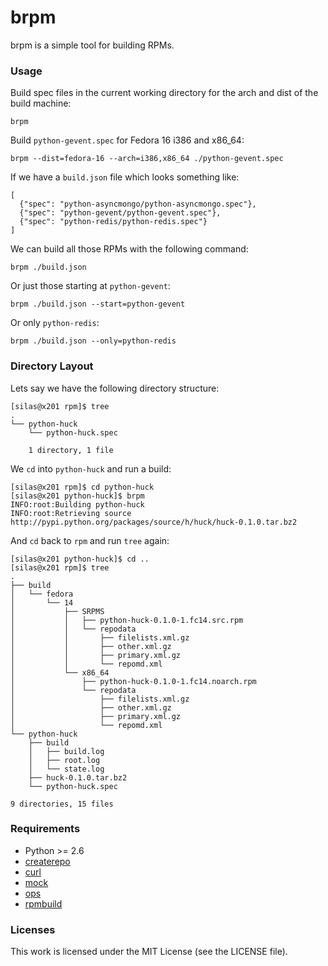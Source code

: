 brpm
====

brpm is a simple tool for building RPMs.

### Usage

Build spec files in the current working directory for the arch and dist of the
build machine:

    brpm

Build `python-gevent.spec` for Fedora 16 i386 and x86\_64:

    brpm --dist=fedora-16 --arch=i386,x86_64 ./python-gevent.spec

If we have a `build.json` file which looks something like:

    [
      {"spec": "python-asyncmongo/python-asyncmongo.spec"},
      {"spec": "python-gevent/python-gevent.spec"},
      {"spec": "python-redis/python-redis.spec"}
    ]

We can build all those RPMs with the following command:

    brpm ./build.json

Or just those starting at `python-gevent`:

    brpm ./build.json --start=python-gevent

Or only `python-redis`:

    brpm ./build.json --only=python-redis

### Directory Layout

Lets say we have the following directory structure:

    [silas@x201 rpm]$ tree
    .
    └── python-huck
        └── python-huck.spec

        1 directory, 1 file

We `cd` into `python-huck` and run a build:

    [silas@x201 rpm]$ cd python-huck
    [silas@x201 python-huck]$ brpm
    INFO:root:Building python-huck
    INFO:root:Retrieving source http://pypi.python.org/packages/source/h/huck/huck-0.1.0.tar.bz2

And `cd` back to `rpm` and run `tree` again:

    [silas@x201 python-huck]$ cd ..
    [silas@x201 rpm]$ tree
    .
    ├── build
    │   └── fedora
    │       └── 14
    │           ├── SRPMS
    │           │   ├── python-huck-0.1.0-1.fc14.src.rpm
    │           │   └── repodata
    │           │       ├── filelists.xml.gz
    │           │       ├── other.xml.gz
    │           │       ├── primary.xml.gz
    │           │       └── repomd.xml
    │           └── x86_64
    │               ├── python-huck-0.1.0-1.fc14.noarch.rpm
    │               └── repodata
    │                   ├── filelists.xml.gz
    │                   ├── other.xml.gz
    │                   ├── primary.xml.gz
    │                   └── repomd.xml
    └── python-huck
        ├── build
        │   ├── build.log
        │   ├── root.log
        │   └── state.log
        ├── huck-0.1.0.tar.bz2
        └── python-huck.spec

    9 directories, 15 files

### Requirements

* Python >= 2.6
* [createrepo](https://admin.fedoraproject.org/pkgdb/acls/name/createrepo)
* [curl](https://admin.fedoraproject.org/pkgdb/acls/name/curl)
* [mock](https://admin.fedoraproject.org/pkgdb/acls/name/mock)
* [ops](https://github.com/silas/ops)
* [rpmbuild](https://admin.fedoraproject.org/pkgdb/acls/name/rpm)

### Licenses

This work is licensed under the MIT License (see the LICENSE file).
